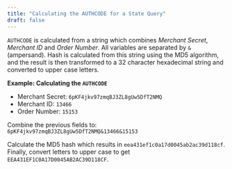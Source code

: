 ```yaml
---
title: "Calculating the AUTHCODE for a State Query"
draft: false
---
```


`AUTHCODE` is calculated from a string which combines _Merchant Secret_, _Merchant ID_ and _Order Number_. All variables are separated by `&` (ampersand). Hash is calculated from this string using the MD5 algorithm, and the result is then transformed to a 32 character hexadecimal string and converted to upper case letters.

**Example: Calculating the `AUTHCODE`**

- Merchant Secret: `6pKF4jkv97zmqBJ3ZL8gUw5DfT2NMQ`
- Merchant ID: `13466`
- Order Number: `15153`

Combine the previous fields to: `6pKF4jkv97zmqBJ3ZL8gUw5DfT2NMQ&13466&15153`

Calculate the MD5 hash which results in `eea431ef1c0a17d0045ab2ac39d118cf`. Finally, convert letters to upper case to get `EEA431EF1C0A17D0045AB2AC39D118CF`.
